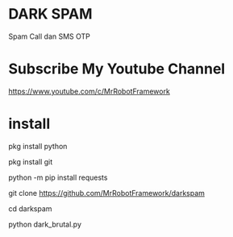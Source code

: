 # DARK SPAM
Spam Call dan SMS OTP

# Subscribe My Youtube Channel
https://www.youtube.com/c/MrRobotFramework

# install
pkg install python

pkg install git

python -m pip install requests

git clone https://github.com/MrRobotFramework/darkspam

cd darkspam

python dark_brutal.py
